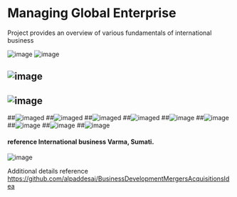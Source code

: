 # Managing Global Enterprise

Project provides an overview of various fundamentals of international business

![image](Slide1.JPG)
![image](Slide2.JPG)

## ![image](certificate.jpg)
## ![image](project.jpg)

##![imaged](ElectricVehicle1.JPG)
##![imaged](ElectricVehicle2.JPG)
##![imaged](ElectricVehicle3.JPG)
##![imaged](ElectricVehicle4.JPG)
##![image](ElectricVehicle5.JPG)
##![image](ElectricVehicle6.JPG)
##![image](ElectricVehicle7.JPG)
##![image](ElectricVehicle8.JPG)
##![image](ElectricVehicle9.JPG)

#### reference International business Varma, Sumati.

![image](USCopyrightCertificate.png)

Additional details reference https://github.com/alpaddesai/BusinessDevelopmentMergersAcquisitionsIdea
